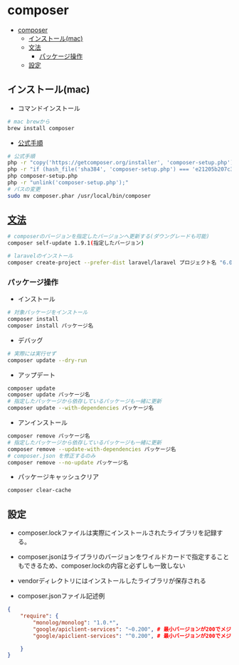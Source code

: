 # composer

- [composer](#composer)
  - [インストール(mac)](#インストールmac)
  - [文法](#文法)
    - [パッケージ操作](#パッケージ操作)
  - [設定](#設定)

## インストール(mac)

- コマンドインストール

```sh
# mac brewから
brew install composer
```

- [公式手順](https://getcomposer.org/download/)

```sh
# 公式手順
php -r "copy('https://getcomposer.org/installer', 'composer-setup.php');"
php -r "if (hash_file('sha384', 'composer-setup.php') === 'e21205b207c3ff031906575712edab6f13eb0b361f2085f1f1237b7126d785e826a450292b6cfd1d64d92e6563bbde02') { echo 'Installer verified'; } else { echo 'Installer corrupt'; unlink('composer-setup.php'); } echo PHP_EOL;"
php composer-setup.php
php -r "unlink('composer-setup.php');"
# パスの変更
sudo mv composer.phar /usr/local/bin/composer
```

## [文法](https://zenn.dev/hedrall/articles/251441f391990f)

```sh
# composerのバージョンを指定したバージョンへ更新する(ダウングレードも可能)
composer self-update 1.9.1(指定したバージョン)

# laravelのインストール
composer create-project --prefer-dist laravel/laravel プロジェクト名 "6.0.*(バージョン名)"
```

### パッケージ操作

- インストール

```sh
# 対象パッケージをインストール
composer install
composer install パッケージ名
```

- デバッグ

```sh
# 実際には実行せず
composer update --dry-run
```

- アップデート

```sh
composer update
composer update パッケージ名
# 指定したパッケージから依存しているパッケージも一緒に更新
composer update --with-dependencies パッケージ名
```

- アンインストール

```sh
composer remove パッケージ名
# 指定したパッケージから依存しているパッケージも一緒に更新
composer remove --update-with-dependencies パッケージ名
# composer.json を修正するのみ
composer remove --no-update パッケージ名
```

- パッケージキャッシュクリア

```sh
composer clear-cache
```

## 設定

- composer.lockファイルは実際にインストールされたライブラリを記録する。
- composer.jsonはライブラリのバージョンをワイルドカードで指定することもできるため、composer.lockの内容と必ずしも一致しない
- vendorディレクトリにはインストールしたライブラリが保存される

- composer.jsonファイル記述例

```json
{
    "require": {
        "monolog/monolog": "1.0.*",
        "google/apiclient-services": "~0.200", # 最小バージョンが200でメジャーバージョンは同一という意味
        "google/apiclient-services": "^0.200", # 最小バージョンが200でメジャーバージョンは同一という意味

    }
}
```
